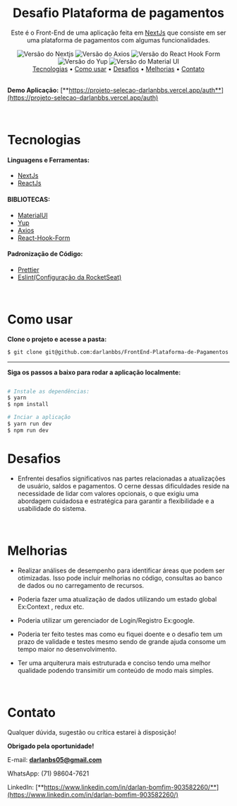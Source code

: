 <div align="center">
    <h1>Desafio Plataforma de pagamentos</h1>
    <p align="center">Este é o Front-End de uma aplicação feita em <a href="https://nextjs.org">NextJs</a> que consiste em ser uma plataforma de pagamentos com algumas funcionalidades.
    </p>
</div>

<div align="center">
    <img src="https://img.shields.io/static/v1?label=Node&message=14.0.4&color=#009CA3%3CCOLOR%3E&style=plastic%3CSTYLE%3E&logo=react%3CLOGO%3E" alt="Versão do Nextjs" />
      <img src="https://img.shields.io/static/v1?label=Axios&message=1.6.5&color=#009CA3%3CCOLOR%3E&style=plastic%3CSTYLE%3E&logo=react%3CLOGO%3E" alt="Versão do Axios" />
    <img src="https://img.shields.io/static/v1?label=React-Hook-Form&message=7.49.3&color=#009CA3%3CCOLOR%3E&style=plastic%3CSTYLE%3E&logo=react%3CLOGO%3E" alt="Versão do React Hook Form" />
    <img src="https://img.shields.io/static/v1?label=Yup&message=1.3.3&color=#009CA3%3CCOLOR%3E&style=plastic%3CSTYLE%3E&logo=react%3CLOGO%3E" alt="Versão do Yup" />
    <img src="https://img.shields.io/static/v1?label=Material UI&message=5.15.5&color=#009CA3%3CCOLOR%3E&style=plastic%3CSTYLE%3E&logo=react%3CLOGO%3E" alt="Versão do Material UI" />
</div>

<div align="center">
    <a href="#tecnologias">Tecnologias</a> •
    <a href="#como-usar">Como usar</a> •
    <a href="#desafios">Desafios</a> •
    <a href="#melhorias">Melhorias</a> •
    <a href="#contato"> Contato</a>
</div><br>

**Demo Aplicação:** [**https://projeto-selecao-darlanbbs.vercel.app/auth**](https://projeto-selecao-darlanbbs.vercel.app/auth)



<br/>

# Tecnologias
#### Linguagens e Ferramentas:
- [NextJs](https://nodejs.org)
- [ReactJs](https://react.dev/)

#### BIBLIOTECAS:
- [MaterialUI](https://mui.com/material-ui/)
- [Yup](https://www.npmjs.com/package/yup)
- [Axios](https://axios-http.com/ptbr/docs/intro)
- [React-Hook-Form](https://www.react-hook-form.com/get-started/)
  
#### Padronização de Código:
- [Prettier](https://prettier.io/)
- [Eslint(Configuração da RocketSeat)](https://www.npmjs.com/package/@rocketseat/eslint-config)

<br/>

# Como usar
**Clone o projeto e acesse a pasta:**

```bash
$ git clone git@github.com:darlanbbs/FrontEnd-Plataforma-de-Pagamentos.git && cd FrontEnd-Plataforma-de-Pagamentos
```

___

**Siga os passos a baixo para rodar a aplicação localmente:**

```bash

# Instale as dependências:
$ yarn
$ npm install

# Inciar a aplicação
$ yarn run dev
$ npm run dev
```


# Desafios
- <p>Enfrentei desafios significativos nas partes relacionadas a atualizações de usuário, saldos e pagamentos. O cerne dessas dificuldades reside na necessidade de lidar com valores opcionais, o que exigiu uma abordagem cuidadosa e estratégica para garantir a flexibilidade e a usabilidade do sistema.</p>
<br/>

# Melhorias
- <p>Realizar análises de desempenho para identificar áreas que podem ser otimizadas. Isso pode incluir melhorias no código, consultas ao banco de dados ou no carregamento de recursos.</p>
- <p>Poderia fazer uma atualização de dados utilizando um estado global Ex:Context , redux etc.</p>
- <p>Poderia utilizar um gerenciador de Login/Registro Ex:google.</p>
- <p>Poderia ter feito testes mas como eu fiquei doente e o desafio tem um prazo de validade e testes mesmo sendo de grande ajuda consome um tempo maior no desenvolvimento.</p>
- <p>Ter uma arquiterura mais estruturada e conciso tendo uma melhor qualidade podendo transimitir um conteúdo de modo mais simples.</p>
<br/>

# Contato

Qualquer dúvida, sugestão ou crítica estarei à disposição!

**Obrigado pela oportunidade!**

E-mail: **darlanbs05@gmail.com**

WhatsApp: (71) 98604-7621

LinkedIn: [**https://www.linkedin.com/in/darlan-bomfim-903582260/**](https://www.linkedin.com/in/darlan-bomfim-903582260/)
